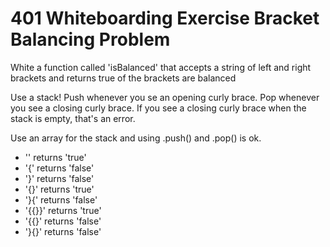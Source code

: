 # 401 Whiteboarding Exercise Bracket Balancing Problem

White a function called 'isBalanced' that accepts a string of left and right brackets and returns true of the brackets are balanced

Use a stack! Push whenever you se an opening curly brace.
Pop whenever you see a closing curly brace.
If you see a closing curly brace when the stack is empty, that's an error.

Use an array for the stack and using .push() and .pop() is ok.

* '' returns 'true'
* '{' returns 'false'
* '}' returns 'false'
* '{}' returns 'true'
* '}{' returns 'false'
* '{{}}' returns 'true'
* '{{}' returns 'false'
* '}{}' returns 'false'